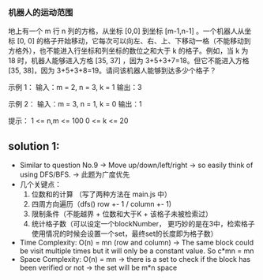 ### 机器人的运动范围

地上有一个 m 行 n 列的方格，从坐标 [0,0] 到坐标 [m-1,n-1] 。一个机器人从坐标 [0, 0] 的格子开始移动，它每次可以向左、右、上、下移动一格（不能移动到方格外），也不能进入行坐标和列坐标的数位之和大于 k 的格子。例如，当 k 为 18 时，机器人能够进入方格 [35, 37] ，因为 3+5+3+7=18。但它不能进入方格 [35, 38]，因为 3+5+3+8=19。请问该机器人能够到达多少个格子？

示例 1：
输入：m = 2, n = 3, k = 1
输出：3

示例 2：
输入：m = 3, n = 1, k = 0
输出：1

提示：
1 <= n,m <= 100
0 <= k <= 20

## solution 1:

- Similar to question No.9 -> Move up/down/left/right -> so easily think of using DFS/BFS. -> 此题为广度优先
- 几个关键点：
  1. 位数和的计算 （写了两种方法在 main.js 中）
  2. 四周方向遍历（dfs() row +- 1 / column +- 1)
  3. 限制条件（不能越界 + 位数和大于K + 该格子未被检索过）
  4. 统计格子数（可以设定一个blockNumber， 更巧妙的是在3中，检索格子使用情况的时候会设置一个set，最终set的长度即为格子数）
- Time Complexity: O(n) = mn (row and column) -> The same block could be visit multiple times but it will only be a constant value. So c*mn = mn
- Space Complexity: O(n) = mn -> there is a set to check if the block has been verified or not -> the set will be m*n space
